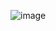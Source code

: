   ![image](https://github.com/ISPC-TST-ARQUITECTURA-Y-CONECTIVIDAD/tarea7-grupo-7/assets/46485082/33531f1f-4d7d-476b-b61e-bb3dacd2104d)
